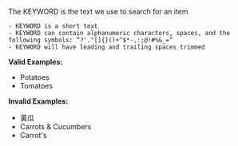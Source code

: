 <!-- markdownlint-disable-file first-line-h1 -->
The KEYWORD is the text we use to search for an item

```info
- KEYWORD is a short text
- KEYWORD can contain alphanumeric characters, spaces, and the following symbols: “?'."[]{}()+^$*-,:;@!#%&_=”
- KEYWORD will have leading and trailing spaces trimmed
```

**Valid Examples:**

* Potatoes
* Tomatoes

**Invalid Examples:**

* 黃瓜
* Carrots & Cucumbers
* Carrot's

